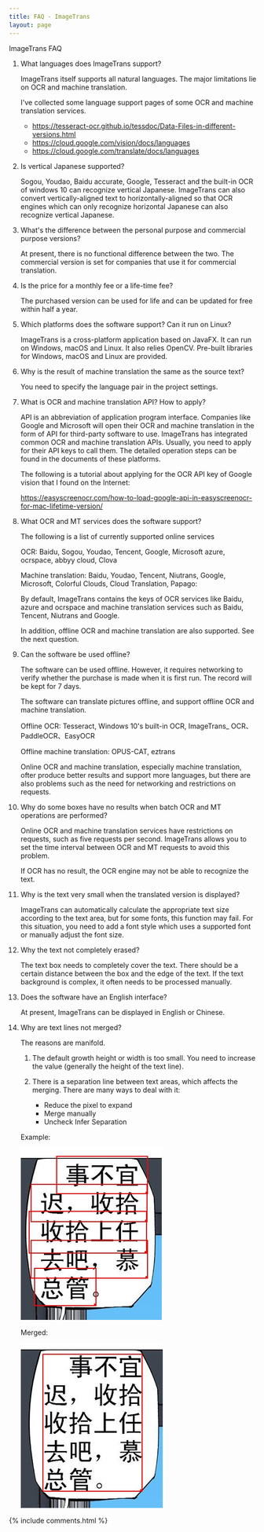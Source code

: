 ```yaml
---
title: FAQ - ImageTrans
layout: page
---
```


ImageTrans FAQ

1. What languages does ImageTrans support?

    ImageTrans itself supports all natural languages. The major limitations lie on OCR and machine translation.

    I've collected some language support pages of some OCR and machine translation services.

    * <https://tesseract-ocr.github.io/tessdoc/Data-Files-in-different-versions.html>
    * <https://cloud.google.com/vision/docs/languages>
    * <https://cloud.google.com/translate/docs/languages>

2. Is vertical Japanese supported?

    Sogou, Youdao, Baidu accurate, Google, Tesseract and the built-in OCR of windows 10 can recognize vertical Japanese. ImageTrans can also convert vertically-aligned text to horizontally-aligned so that OCR engines which can only recognize horizontal Japanese can also recognize vertical Japanese.

3. What's the difference between the personal purpose and commercial purpose versions?

    At present, there is no functional difference between the two. The commercial version is set for companies that use it for commercial translation.

4. Is the price for a monthly fee or a life-time fee?

    The purchased version can be used for life and can be updated for free within half a year.

5. Which platforms does the software support? Can it run on Linux?

    ImageTrans is a cross-platform application based on JavaFX. It can run on Windows, macOS and Linux. It also relies OpenCV. Pre-built libraries for Windows, macOS and Linux are provided.

6. Why is the result of machine translation the same as the source text?

    You need to specify the language pair in the project settings.

7. What is OCR and machine translation API? How to apply?

    API is an abbreviation of application program interface. Companies like Google and Microsoft will open their OCR and machine translation in the form of API for third-party software to use. ImageTrans has integrated common OCR and machine translation APIs. Usually, you need to apply for their API keys to call them. The detailed operation steps can be found in the documents of these platforms.

    The following is a tutorial about applying for the OCR API key of Google vision that I found on the Internet:

    <https://easyscreenocr.com/how-to-load-google-api-in-easyscreenocr-for-mac-lifetime-version/>

8. What OCR and MT services does the software support?

    The following is a list of currently supported online services

    OCR: Baidu, Sogou, Youdao, Tencent, Google, Microsoft azure, ocrspace, abbyy cloud, Clova

    Machine translation: Baidu, Youdao, Tencent, Niutrans, Google, Microsoft, Colorful Clouds, Cloud Translation, Papago:

    By default, ImageTrans contains the keys of OCR services like Baidu, azure and ocrspace and machine translation services such as Baidu, Tencent, Niutrans and Google.

    In addition, offline OCR and machine translation are also supported. See the next question.

9. Can the software be used offline?

    The software can be used offline. However, it requires networking to verify whether the purchase is made when it is first run. The record will be kept for 7 days.

    The software can translate pictures offline, and support offline OCR and machine translation.

    Offline OCR: Tesseract, Windows 10's built-in OCR, ImageTrans_ OCR、PaddleOCR、EasyOCR

    Offline machine translation: OPUS-CAT, eztrans

    Online OCR and machine translation, especially machine translation, ofter produce better results and support more languages, but there are also problems such as the need for networking and restrictions on requests.

10. Why do some boxes have no results when batch OCR and MT operations are performed?

    Online OCR and machine translation services have restrictions on requests, such as five requests per second. ImageTrans allows you to set the time interval between OCR and MT requests to avoid this problem.

    If OCR has no result, the OCR engine may not be able to recognize the text.

11. Why is the text very small when the translated version is displayed?

    ImageTrans can automatically calculate the appropriate text size according to the text area, but for some fonts, this function may fail. For this situation, you need to add a font style which uses a supported font or manually adjust the font size.

12. Why the text not completely erased?

    The text box needs to completely cover the text. There should be a certain distance between the box and the edge of the text. If the text background is complex, it often needs to be processed manually.

13. Does the software have an English interface?

    At present, ImageTrans can be displayed in English or Chinese.

14. Why are text lines not merged?

	The reasons are manifold.

	1. The default growth height or width is too small. You need to increase the value (generally the height of the text line).
	2. There is a separation line between text areas, which affects the merging. There are many ways to deal with it:

		* Reduce the pixel to expand
		* Merge manually
		* Uncheck Infer Separation

	Example:

	![](/album/unmerged.jpg)

	Merged:

	![](/album/merged.jpg)


{% include comments.html %}